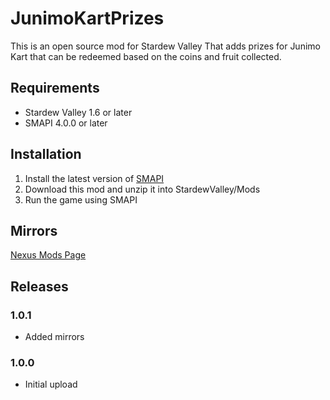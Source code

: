 # JunimoKartPrizes
This is an open source mod for Stardew Valley That adds prizes for Junimo Kart that can be redeemed based on the coins and fruit collected.

## Requirements
- Stardew Valley 1.6 or later
- SMAPI 4.0.0 or later

## Installation
1. Install the latest version of [SMAPI](https://www.nexusmods.com/stardewvalley/mods/2400)
2. Download this mod and unzip it into StardewValley/Mods
3. Run the game using SMAPI

## Mirrors
[Nexus Mods Page](https://www.nexusmods.com/stardewvalley/mods/25968/)

## Releases
### 1.0.1
- Added mirrors
### 1.0.0
- Initial upload
